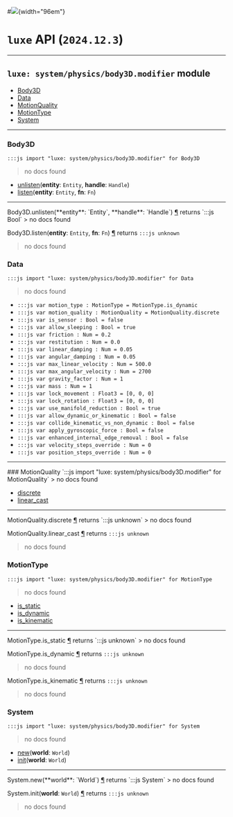 #![](../../../../../../../../../images/luxe-dark.svg){width="96em"}

# `luxe` API (`2024.12.3`)  


---

## `luxe: system/physics/body3D.modifier` module

- [Body3D](#body3d)   
- [Data](#data)   
- [MotionQuality](#motionquality)   
- [MotionType](#motiontype)   
- [System](#system)   

---

### Body3D
`:::js import "luxe: system/physics/body3D.modifier" for Body3D`
> no docs found

- [unlisten](#Body3D.unlisten+2)(**entity**: `Entity`, **handle**: `Handle`)
- [listen](#Body3D.listen+2)(**entity**: `Entity`, **fn**: `Fn`)

<hr/>
<endpoint module="luxe: system/physics/body3D.modifier" class="Body3D" signature="unlisten(entity : Entity, handle : Handle)"></endpoint>
<signature id="Body3D.unlisten+2">Body3D.unlisten(**entity**: `Entity`, **handle**: `Handle`)
<a class="headerlink" href="#Body3D.unlisten+2" title="Permanent link">¶</a></signature>
<span class='api_ret'>returns</span> `:::js Bool`
> no docs found   

<endpoint module="luxe: system/physics/body3D.modifier" class="Body3D" signature="listen(entity : Entity, fn : Fn)"></endpoint>
<signature id="Body3D.listen+2">Body3D.listen(**entity**: `Entity`, **fn**: `Fn`)
<a class="headerlink" href="#Body3D.listen+2" title="Permanent link">¶</a></signature>
<span class='api_ret'>returns</span> `:::js unknown`
> no docs found   

### Data
`:::js import "luxe: system/physics/body3D.modifier" for Data`
> no docs found

- `:::js var motion_type : MotionType = MotionType.is_dynamic`
- `:::js var motion_quality : MotionQuality = MotionQuality.discrete`
- `:::js var is_sensor : Bool = false`
- `:::js var allow_sleeping : Bool = true`
- `:::js var friction : Num = 0.2`
- `:::js var restitution : Num = 0.0`
- `:::js var linear_damping : Num = 0.05`
- `:::js var angular_damping : Num = 0.05`
- `:::js var max_linear_velocity : Num = 500.0`
- `:::js var max_angular_velocity : Num = 2700`
- `:::js var gravity_factor : Num = 1`
- `:::js var mass : Num = 1`
- `:::js var lock_movement : Float3 = [0, 0, 0]`
- `:::js var lock_rotation : Float3 = [0, 0, 0]`
- `:::js var use_manifold_reduction : Bool = true`
- `:::js var allow_dynamic_or_kinematic : Bool = false`
- `:::js var collide_kinematic_vs_non_dynamic : Bool = false`
- `:::js var apply_gyroscopic_force : Bool = false`
- `:::js var enhanced_internal_edge_removal : Bool = false`
- `:::js var velocity_steps_override : Num = 0`
- `:::js var position_steps_override : Num = 0`

<hr/>
### MotionQuality
`:::js import "luxe: system/physics/body3D.modifier" for MotionQuality`
> no docs found

- [discrete](#MotionQuality.discrete)
- [linear_cast](#MotionQuality.linear_cast)

<hr/>
<endpoint module="luxe: system/physics/body3D.modifier" class="MotionQuality" signature="discrete"></endpoint>
<signature id="MotionQuality.discrete">MotionQuality.discrete
<a class="headerlink" href="#MotionQuality.discrete" title="Permanent link">¶</a></signature>
<span class='api_ret'>returns</span> `:::js unknown`
> no docs found   

<endpoint module="luxe: system/physics/body3D.modifier" class="MotionQuality" signature="linear_cast"></endpoint>
<signature id="MotionQuality.linear_cast">MotionQuality.linear_cast
<a class="headerlink" href="#MotionQuality.linear_cast" title="Permanent link">¶</a></signature>
<span class='api_ret'>returns</span> `:::js unknown`
> no docs found   

### MotionType
`:::js import "luxe: system/physics/body3D.modifier" for MotionType`
> no docs found

- [is_static](#MotionType.is_static)
- [is_dynamic](#MotionType.is_dynamic)
- [is_kinematic](#MotionType.is_kinematic)

<hr/>
<endpoint module="luxe: system/physics/body3D.modifier" class="MotionType" signature="is_static"></endpoint>
<signature id="MotionType.is_static">MotionType.is_static
<a class="headerlink" href="#MotionType.is_static" title="Permanent link">¶</a></signature>
<span class='api_ret'>returns</span> `:::js unknown`
> no docs found   

<endpoint module="luxe: system/physics/body3D.modifier" class="MotionType" signature="is_dynamic"></endpoint>
<signature id="MotionType.is_dynamic">MotionType.is_dynamic
<a class="headerlink" href="#MotionType.is_dynamic" title="Permanent link">¶</a></signature>
<span class='api_ret'>returns</span> `:::js unknown`
> no docs found   

<endpoint module="luxe: system/physics/body3D.modifier" class="MotionType" signature="is_kinematic"></endpoint>
<signature id="MotionType.is_kinematic">MotionType.is_kinematic
<a class="headerlink" href="#MotionType.is_kinematic" title="Permanent link">¶</a></signature>
<span class='api_ret'>returns</span> `:::js unknown`
> no docs found   

### System
`:::js import "luxe: system/physics/body3D.modifier" for System`
> no docs found

- [new](#System.new)(**world**: `World`)
- [init](#System.init)(**world**: `World`)

<hr/>
<endpoint module="luxe: system/physics/body3D.modifier" class="System" signature="new(world : World)"></endpoint>
<signature id="System.new">System.new(**world**: `World`)
<a class="headerlink" href="#System.new" title="Permanent link">¶</a></signature>
<span class='api_ret'>returns</span> `:::js System`
> no docs found   

<endpoint module="luxe: system/physics/body3D.modifier" class="System" signature="init(world : World)"></endpoint>
<signature id="System.init">System.init(**world**: `World`)
<a class="headerlink" href="#System.init" title="Permanent link">¶</a></signature>
<span class='api_ret'>returns</span> `:::js unknown`
> no docs found   

